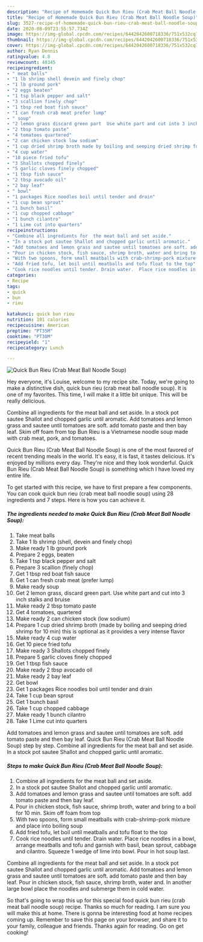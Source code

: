 ```yaml
---
description: "Recipe of Homemade Quick Bun Rieu (Crab Meat Ball Noodle Soup)"
title: "Recipe of Homemade Quick Bun Rieu (Crab Meat Ball Noodle Soup)"
slug: 3527-recipe-of-homemade-quick-bun-rieu-crab-meat-ball-noodle-soup
date: 2020-08-09T23:55:57.734Z
image: https://img-global.cpcdn.com/recipes/6442042600718336/751x532cq70/quick-bun-rieu-crab-meat-ball-noodle-soup-recipe-main-photo.jpg
thumbnail: https://img-global.cpcdn.com/recipes/6442042600718336/751x532cq70/quick-bun-rieu-crab-meat-ball-noodle-soup-recipe-main-photo.jpg
cover: https://img-global.cpcdn.com/recipes/6442042600718336/751x532cq70/quick-bun-rieu-crab-meat-ball-noodle-soup-recipe-main-photo.jpg
author: Ryan Dennis
ratingvalue: 4.8
reviewcount: 40345
recipeingredient:
- " meat balls"
- "1 lb shrimp shell devein and finely chop"
- "1 lb ground pork"
- "2 eggs beaten"
- "1 tsp black pepper and salt"
- "3 scallion finely chop"
- "1 tbsp red boat fish sauce"
- "1 can fresh crab meat prefer lump"
- " soup"
- "2 lemon grass discard green part  Use white part and cut into 3 inch stalks and bruise"
- "2 tbsp tomato paste"
- "4 tomatoes quartered"
- "2 can chicken stock low sodium"
- "1 cup dried shrimp broth made by boiling and seeping dried shrimp for 10 min this is optional as it provides a very intense flavor"
- "4 cup water"
- "10 piece fried tofu"
- "3 Shallots chopped finely"
- "5 garlic cloves finely chopped"
- "1 tbsp fish sauce"
- "2 tbsp avocado oil"
- "2 bay leaf"
- " bowl"
- "1 packages Rice noodles boil until tender and drain"
- "1 cup bean sprout"
- "1 bunch basil"
- "1 cup chopped cabbage"
- "1 bunch cilantro"
- "1 Lime cut into quarters"
recipeinstructions:
- "Combine all ingredients for  the meat ball and set aside."
- "In a stock pot sautee Shallot and chopped garlic until aromatic."
- "Add tomatoes and lemon grass and sautee until tomatoes are soft. add tomato paste and then bay leaf."
- "Pour in chicken stock, fish sauce, shrimp broth, water and bring to a boil for 10 min. Skim off foam from top"
- "With two spoons, form small meatballs with crab-shrimp-pork mixture and place into boiling soup"
- "Add fried tofu, let boil until meatballs and tofu float to the top"
- "Cook rice noodles until tender. Drain water.  Place rice noodles in a bowl, arrange meatballs and tofu and garnish with basil, bean sprout, cabbage and cilantro. Squeeze 1 wedge of lime into bowl.  Pour in hot soup last."
categories:
- Recipe
tags:
- quick
- bun
- rieu

katakunci: quick bun rieu 
nutrition: 101 calories
recipecuisine: American
preptime: "PT35M"
cooktime: "PT30M"
recipeyield: "1"
recipecategory: Lunch

---
```



![Quick Bun Rieu (Crab Meat Ball Noodle Soup)](https://img-global.cpcdn.com/recipes/6442042600718336/751x532cq70/quick-bun-rieu-crab-meat-ball-noodle-soup-recipe-main-photo.jpg)

Hey everyone, it's Louise, welcome to my recipe site. Today, we're going to make a distinctive dish, quick bun rieu (crab meat ball noodle soup). It is one of my favorites. This time, I will make it a little bit unique. This will be really delicious.

Combine all ingredients for the meat ball and set aside. In a stock pot sautee Shallot and chopped garlic until aromatic. Add tomatoes and lemon grass and sautee until tomatoes are soft. add tomato paste and then bay leaf. Skim off foam from top Bun Rieu is a Vietnamese noodle soup made with crab meat, pork, and tomatoes.

Quick Bun Rieu (Crab Meat Ball Noodle Soup) is one of the most favored of recent trending meals in the world. It's easy, it is fast, it tastes delicious. It's enjoyed by millions every day. They're nice and they look wonderful. Quick Bun Rieu (Crab Meat Ball Noodle Soup) is something which I have loved my entire life.


To get started with this recipe, we have to first prepare a few components. You can cook quick bun rieu (crab meat ball noodle soup) using 28 ingredients and 7 steps. Here is how you can achieve it.

<!--inarticleads1-->

##### The ingredients needed to make Quick Bun Rieu (Crab Meat Ball Noodle Soup):

1. Take  meat balls
1. Take 1 lb shrimp (shell, devein and finely chop)
1. Make ready 1 lb ground pork
1. Prepare 2 eggs, beaten
1. Take 1 tsp black pepper and salt
1. Prepare 3 scallion (finely chop)
1. Get 1 tbsp red boat fish sauce
1. Get 1 can fresh crab meat (prefer lump)
1. Make ready  soup
1. Get 2 lemon grass, discard green part.  Use white part and cut into 3 inch stalks and bruise
1. Make ready 2 tbsp tomato paste
1. Get 4 tomatoes, quartered
1. Make ready 2 can chicken stock (low sodium)
1. Prepare 1 cup dried shrimp broth (made by boiling and seeping dried shrimp for 10 min) this is optional as it provides a very intense flavor
1. Make ready 4 cup water
1. Get 10 piece fried tofu
1. Make ready 3 Shallots chopped finely
1. Prepare 5 garlic cloves finely chopped
1. Get 1 tbsp fish sauce
1. Make ready 2 tbsp avocado oil
1. Make ready 2 bay leaf
1. Get  bowl
1. Get 1 packages Rice noodles boil until tender and drain
1. Take 1 cup bean sprout
1. Get 1 bunch basil
1. Take 1 cup chopped cabbage
1. Make ready 1 bunch cilantro
1. Take 1 Lime cut into quarters


Add tomatoes and lemon grass and sautee until tomatoes are soft. add tomato paste and then bay leaf. Quick Bun Rieu (Crab Meat Ball Noodle Soup) step by step. Combine all ingredients for the meat ball and set aside. In a stock pot sautee Shallot and chopped garlic until aromatic. 

<!--inarticleads2-->

##### Steps to make Quick Bun Rieu (Crab Meat Ball Noodle Soup):

1. Combine all ingredients for  the meat ball and set aside.
1. In a stock pot sautee Shallot and chopped garlic until aromatic.
1. Add tomatoes and lemon grass and sautee until tomatoes are soft. add tomato paste and then bay leaf.
1. Pour in chicken stock, fish sauce, shrimp broth, water and bring to a boil for 10 min. Skim off foam from top
1. With two spoons, form small meatballs with crab-shrimp-pork mixture and place into boiling soup
1. Add fried tofu, let boil until meatballs and tofu float to the top
1. Cook rice noodles until tender. Drain water.  Place rice noodles in a bowl, arrange meatballs and tofu and garnish with basil, bean sprout, cabbage and cilantro. Squeeze 1 wedge of lime into bowl.  Pour in hot soup last.


Combine all ingredients for the meat ball and set aside. In a stock pot sautee Shallot and chopped garlic until aromatic. Add tomatoes and lemon grass and sautee until tomatoes are soft. add tomato paste and then bay leaf. Pour in chicken stock, fish sauce, shrimp broth, water and. In another large bowl place the noodles and submerge them in cold water. 

So that's going to wrap this up for this special food quick bun rieu (crab meat ball noodle soup) recipe. Thanks so much for reading. I am sure you will make this at home. There is gonna be interesting food at home recipes coming up. Remember to save this page on your browser, and share it to your family, colleague and friends. Thanks again for reading. Go on get cooking!
